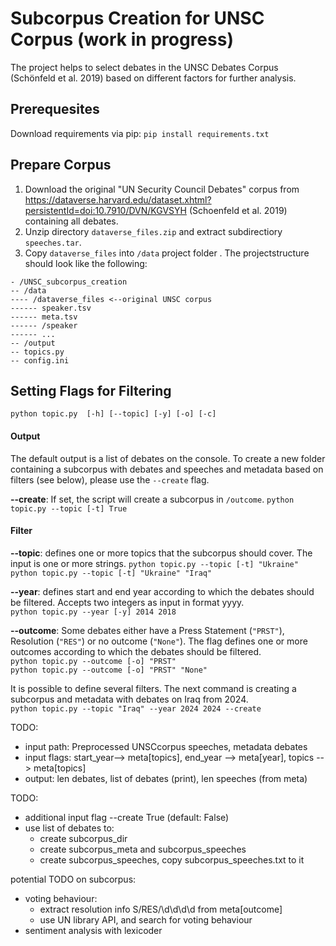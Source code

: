 # Subcorpus Creation for UNSC Corpus (work in progress)
The project helps to select debates in the UNSC Debates Corpus (Schönfeld et al. 2019) based on different factors for further analysis.


## Prerequesites
Download requirements via pip: 
```pip install requirements.txt```

## Prepare Corpus
1. Download the original "UN Security Council Debates" corpus from https://dataverse.harvard.edu/dataset.xhtml?persistentId=doi:10.7910/DVN/KGVSYH
(Schoenfeld et al. 2019) containing all debates. 
2. Unzip directory ``dataverse_files.zip`` and extract subdirectiory ``speeches.tar``. 
3. Copy ``dataverse_files`` into ``/data`` project folder . The projectstructure should look like the following:
```
- /UNSC_subcorpus_creation
-- /data
---- /dataverse_files <--original UNSC corpus
------ speaker.tsv
------ meta.tsv
------ /speaker
------ ...
-- /output
-- topics.py
-- config.ini
```

## Setting Flags for Filtering   
``python topic.py  [-h] [--topic] [-y] [-o] [-c]``

#### Output
The default output is a list of debates on the console. To create a new folder containing a subcorpus with debates 
and speeches and metadata based on filters (see below), please use the ``--create`` flag.

**--create**: If set, the script will create a subcorpus in ``/outcome``.
``python topic.py --topic [-t] True``

#### Filter
**--topic**: defines one or more topics that the subcorpus should cover. The input is one or more strings.
``python topic.py --topic [-t] "Ukraine"``  
``python topic.py --topic [-t] "Ukraine" "Iraq"``

**--year**: defines start and end year according to which the debates should be filtered. Accepts two integers as input in format yyyy.  
``python topic.py --year [-y] 2014 2018``

**--outcome**: Some debates either have a Press Statement (```"PRST"```), Resolution (```"RES"```) or no outcome (```"None"```). 
The flag defines one or more outcomes according to which the debates should be filtered.  
``python topic.py --outcome [-o] "PRST"``  
``python topic.py --outcome [-o] "PRST" "None"``

It is possible to define several filters. The next command is creating a subcorpus and metadata with debates on Iraq from 2024.  
``python topic.py --topic "Iraq" --year 2024 2024 --create``


TODO: 
- input path: Preprocessed UNSCcorpus speeches, metadata debates
- input flags: start_year--> meta[topics], end_year --> meta[year], topics --> meta[topics]
- output: len debates, list of debates (print), len speeches (from meta)

TODO: 
- additional input flag --create True (default: False)
- use list of debates to:
    - create subcorpus_dir
    - create subcorpus_meta and subcorpus_speeches
    - create subcorpus_speeches, copy subcorpus_speeches.txt to it 

potential TODO on subcorpus:
- voting behaviour:
    - extract resolution info S/RES/\d\d\d\d from meta[outcome] 
    - use UN library API, and search for voting behaviour
- sentiment analysis with lexicoder




